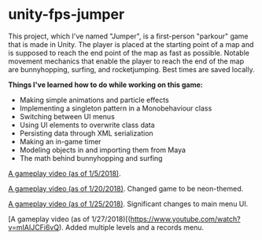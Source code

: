 # unity-fps-jumper
This project, which I've named "Jumper", is a first-person "parkour" game that is made in Unity. The player is placed at the starting point of a map and is supposed to reach the end point of the map as fast as possible. Notable movement mechanics that enable the player to reach the end of the map are bunnyhopping, surfing, and rocketjumping. Best times are saved locally.

**Things I've learned how to do while working on this game:**
- Making simple animations and particle effects
- Implementing a singleton pattern in a Monobehaviour class
- Switching between UI menus
- Using UI elements to overwrite class data
- Persisting data through XML serialization
- Making an in-game timer
- Modeling objects in and importing them from Maya
- The math behind bunnyhopping and surfing


[A gameplay video (as of 1/5/2018)](https://www.youtube.com/watch?v=PNhT1gIw1J8).

[A gameplay video (as of 1/20/2018)](https://www.youtube.com/watch?v=xn2hIoO9lic). Changed game to be neon-themed.

[A gameplay video (as of 1/25/2018)](https://www.youtube.com/watch?v=oYlQfq30Yms). Significant changes to main menu UI.

[A gameplay video (as of 1/27/2018)[(https://www.youtube.com/watch?v=mIAIJCFi6vQ). Added multiple levels and a records menu.
